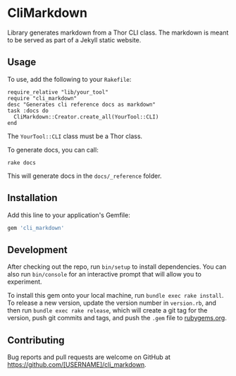 # CliMarkdown

Library generates markdown from a Thor CLI class.  The markdown is meant to be served as part of a Jekyll static website.

## Usage

To use, add the following to your `Rakefile`:

    require_relative "lib/your_tool"
    require "cli_markdown"
    desc "Generates cli reference docs as markdown"
    task :docs do
      CliMarkdown::Creator.create_all(YourTool::CLI)
    end

The `YourTool::CLI` class must be a Thor class.

To generate docs, you can call:

    rake docs

This will generate docs in the `docs/_reference` folder.

## Installation

Add this line to your application's Gemfile:

```ruby
gem 'cli_markdown'
```

## Development

After checking out the repo, run `bin/setup` to install dependencies. You can also run `bin/console` for an interactive prompt that will allow you to experiment.

To install this gem onto your local machine, run `bundle exec rake install`. To release a new version, update the version number in `version.rb`, and then run `bundle exec rake release`, which will create a git tag for the version, push git commits and tags, and push the `.gem` file to [rubygems.org](https://rubygems.org).

## Contributing

Bug reports and pull requests are welcome on GitHub at https://github.com/[USERNAME]/cli_markdown.
